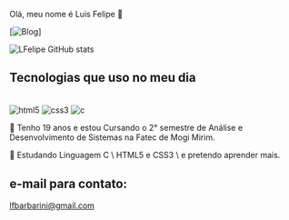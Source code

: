 Olá, meu nome é Luis Felipe 🦅

[![Blog](https://img.shields.io/badge/WhatsApp-25D366?style=for-the-badge&logo=whatsapp&logoColor=white)]

![LFelipe GitHub stats](https://github-readme-stats.vercel.app/api?username=LFelipe19&show_icons=true&theme=dracula)

## Tecnologias que uso no meu dia
<div style="display: inline_block"><br/>
<img align="center" alt="html5" src="https://img.shields.io/badge/HTML5-E34F26?style=for-the-badge&logo=html5&logoColor=white" />
<img align="center" alt="css3" src="https://img.shields.io/badge/CSS3-1572B6?style=for-the-badge&logo=css3&logoColor=white" />
<img align="center" alt="c" src="https://img.shields.io/badge/C-00599C?style=for-the-badge&logo=c&logoColor=white" />
</div>



🍁 Tenho 19 anos e estou Cursando o 2° semestre de Análise e Desenvolvimento de Sistemas na Fatec de Mogi Mirim. 

🌱 Estudando Linguagem C \ HTML5 e CSS3 \ e pretendo aprender mais.


## e-mail para contato:
lfbarbarini@gmail.com
